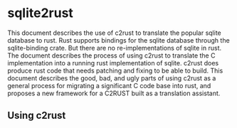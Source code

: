 # sqlite2rust

This document describes the use of c2rust to translate the popular sqlite database to rust. Rust supports bindings for the sqlite database through the sqlite-binding crate. But there are no re-implementations of sqlite in rust. The document describes the process of using c2rust to translate the C implementation into a running rust implementation of sqlite. c2rust does produce rust code that needs patching and fixing to be able to build. This document describes the good, bad, and ugly parts of using c2rust as a general process for migrating a significant C code base into rust, and proposes a new framework for a C2RUST built as a translation assistant.

## Using c2rust

